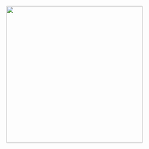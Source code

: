  <p align="center" style="background-image:url('https://i.imgur.com/TYGhncp.jpg')">
<img align='center' src="https://github-readme-stats.vercel.app/api?username=17pixelz&show_icons=true&hide_border=true&hide_title=true&bg_color=00FFFFFF" width="360">
</p>


